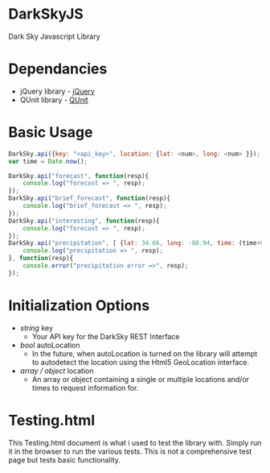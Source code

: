 DarkSkyJS
=========

Dark Sky Javascript Library

Dependancies
============
* jQuery library - [jQuery](http://www.jquery.com)
* QUnit library - [QUnit](http://www.qunitjs.com)

Basic Usage
===========
```javascript
DarkSky.api({key: "<api_key>", location: {lat: <num>, long: <num> }});
var time = Date.now();

DarkSky.api("forecast", function(resp){
	console.log("forecast => ", resp);
});
DarkSky.api("brief_forecast", function(resp){
	console.log("brief_forecast => ", resp);
});
DarkSky.api("interesting", function(resp){
	console.log("forecast => ", resp);
});
DarkSky.api("precipitation", [ {lat: 34.66, long: -86.94, time: (time+0)}, {lat: 34.66, long: -86.94, time: ((time)+1*60*60*1000)} ], function(resp){
	console.log("precipitation => ", resp);
}, function(resp){
	console.error("precipitation error =>", resp);
});
```

Initialization Options
======================
* _string_ key
  * Your API key for the DarkSky REST Interface
* _bool_ autoLocation
  * In the future, when autoLocation is turned on the library will attempt to autodetect the location using the Html5 GeoLocation interface.
* _array / object_ location
  * An array or object containing a single or multiple locations and/or times to request information for.

Testing.html
============
This Testing.html document is what i used to test the library with. Simply run it in the browser to run the various tests. This is not a comprehensive test page but tests basic functionality.